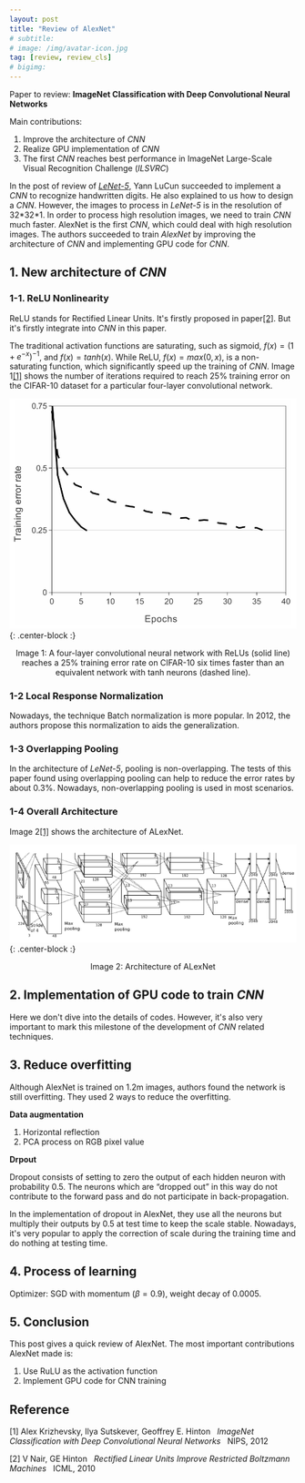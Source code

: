 ```yaml
---
layout: post
title: "Review of AlexNet"
# subtitle: 
# image: /img/avatar-icon.jpg
tag: [review, review_cls]
# bigimg:
---
```

Paper to review: **ImageNet Classification with Deep Convolutional Neural Networks**

Main contributions:
1. Improve the architecture of *CNN*
2. Realize GPU implementation of *CNN*
3. The first *CNN* reaches best performance in ImageNet Large-Scale Visual Recognition Challenge (*ILSVRC*)

In the post of review of <a href="/2020-04-19-review_lenet">*LeNet-5*</a>, Yann LuCun succeeded to implement a *CNN* to recognize handwritten digits. He also explained to us how to design a *CNN*. However, the images to process in *LeNet-5* is in the resolution of 32\*32\*1. In order to process high resolution images, we need to train *CNN* much faster. AlexNet is the first *CNN*, which could deal with high resolution images. The authors succeeded to train *AlexNet* by improving the architecture of *CNN* and implementing GPU code for *CNN*.

## 1. New architecture of *CNN*

### 1-1. ReLU Nonlinearity
ReLU stands for Rectified Linear Units. It's firstly proposed in paper[[2]](#2). But it's firstly integrate into *CNN* in this paper. 

The traditional activation functions are saturating, such as sigmoid, $f(x) = (1 + e^{-x})^{-1}$, and $f(x) = tanh(x)$. While ReLU, $f(x) = max(0, x)$, is a non-saturating function, which significantly speed up the training of *CNN*. Image 1[[1]](#2) shows the number of iterations required to reach 25% training error on the CIFAR-10 dataset for a particular four-layer convolutional network. 

![relu](/img/post_img/2020-04-20-review_alexnet/relu.png){: .center-block :}

<p align="center">
Image 1: A four-layer convolutional neural network with ReLUs (solid line) reaches a 25% training error rate on CIFAR-10 six times faster than an equivalent network with tanh neurons (dashed line). 
</p>

### 1-2 Local Response Normalization
Nowadays, the technique Batch normalization is more popular. In 2012, the authors propose this normalization to aids the generalization.

### 1-3 Overlapping Pooling
In the architecture of *LeNet-5*, pooling is non-overlapping. The tests of this paper found using overlapping pooling can help to reduce the error rates by about 0.3%. Nowadays, non-overlapping pooling is used in most scenarios.

### 1-4 Overall Architecture
Image 2[[1]](#1) shows the architecture of ALexNet.

![alexnet](/img/post_img/2020-04-20-review_alexnet/alexnet.png){: .center-block :}

<p align="center">Image 2: Architecture of ALexNet</p>

## 2. Implementation of GPU code to train *CNN*
Here we don't dive into the details of codes. However, it's also very important to mark this milestone of the development of *CNN* related techniques.

## 3. Reduce overfitting
Although AlexNet is trained on 1.2m images, authors found the network is still overfitting. They used 2 ways to reduce the overfitting.

**Data augmentation**
1. Horizontal reflection
2. PCA process on RGB pixel value

**Drpout**

Dropout consists of setting to zero the output of each hidden neuron with probability 0.5. The neurons which are “dropped out” in this way do not contribute to the forward pass and do not participate in back-propagation.

In the implementation of dropout in AlexNet, they use all the neurons but multiply their outputs by 0.5 at test time to keep the scale stable. Nowadays, it's very popular to apply the correction of scale during the training time and do nothing at testing time.

## 4. Process of learning

Optimizer: SGD with momentum ($\beta = 0.9$), weight decay of 0.0005.

## 5. Conclusion
This post gives a quick review of AlexNet. The most important contributions AlexNet made is:
1. Use RuLU as the activation function
2. Implement GPU code for CNN training



## Reference
<a id="1">[1]</a> 
Alex Krizhevsky, Ilya Sutskever, Geoffrey E. Hinton &nbsp;
*ImageNet Classification with Deep Convolutional Neural Networks* &nbsp;
NIPS, 2012

<a id="2">[2]</a> 
V Nair, GE Hinton &nbsp;
*Rectified Linear Units Improve Restricted Boltzmann Machines* &nbsp;
ICML, 2010


